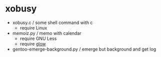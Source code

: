 # xobusy

- xobusy.c / some shell command with c
  - require Linux
- memoiz.py / memo with calendar
  - require GNU Less
  - require [glow](https://github.com/charmbracelet/glow)
- gentoo-emerge-background.py / emerge but background and get log
